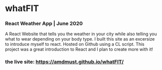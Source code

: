 # whatFIT 
### React Weather App | June 2020

A React Website that tells you the weather in your city while also telling you what to wear depending on your body type.
I built this site as an excersize to introduce myself to react. Hosted on Github using a CL script. 
This project was a great introduction to React and I plan to create more with it!

###
### the live site: https://amdmust.github.io/whatFIT/

